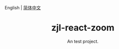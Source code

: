 English | [简体中文](./README.zh-CN.md) 

<h1 align="center">zjl-react-zoom</h1>

<div align="center">

An test project.

